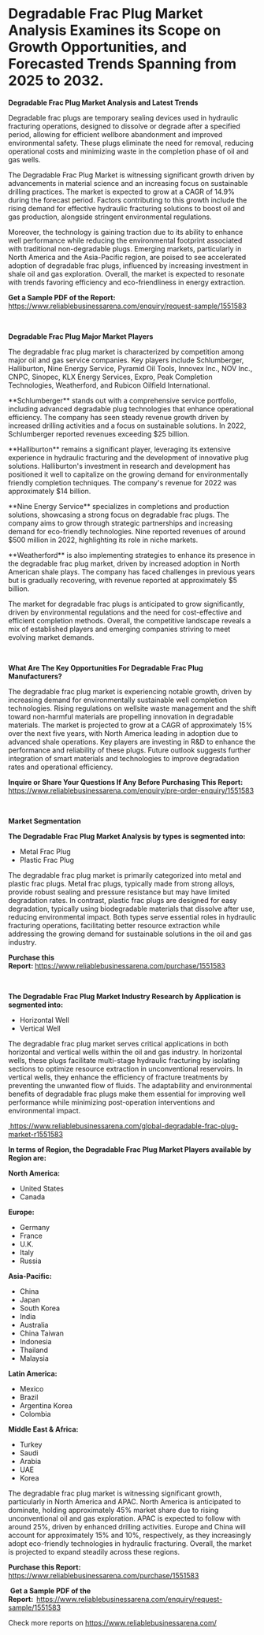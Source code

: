 <p><h1>Degradable Frac Plug Market Analysis Examines its Scope on Growth Opportunities, and Forecasted Trends Spanning from 2025 to 2032.</h1></p><p><strong>Degradable Frac Plug Market Analysis and Latest Trends</strong></p>
<p><p>Degradable frac plugs are temporary sealing devices used in hydraulic fracturing operations, designed to dissolve or degrade after a specified period, allowing for efficient wellbore abandonment and improved environmental safety. These plugs eliminate the need for removal, reducing operational costs and minimizing waste in the completion phase of oil and gas wells.</p><p>The Degradable Frac Plug Market is witnessing significant growth driven by advancements in material science and an increasing focus on sustainable drilling practices. The market is expected to grow at a CAGR of 14.9% during the forecast period. Factors contributing to this growth include the rising demand for effective hydraulic fracturing solutions to boost oil and gas production, alongside stringent environmental regulations. </p><p>Moreover, the technology is gaining traction due to its ability to enhance well performance while reducing the environmental footprint associated with traditional non-degradable plugs. Emerging markets, particularly in North America and the Asia-Pacific region, are poised to see accelerated adoption of degradable frac plugs, influenced by increasing investment in shale oil and gas exploration. Overall, the market is expected to resonate with trends favoring efficiency and eco-friendliness in energy extraction.</p></p>
<p><strong>Get a Sample PDF of the Report:&nbsp;</strong> <a href="https://www.reliablebusinessarena.com/enquiry/request-sample/1551583?utm_campaign=2483&utm_medium=2&utm_source=Github&utm_content=ia&utm_term=14022025&utm_id=degradable-frac-plug">https://www.reliablebusinessarena.com/enquiry/request-sample/1551583</a></p>
<p>&nbsp;</p>
<p><strong>Degradable Frac Plug Major Market Players</strong></p>
<p><p>The degradable frac plug market is characterized by competition among major oil and gas service companies. Key players include Schlumberger, Halliburton, Nine Energy Service, Pyramid Oil Tools, Innovex Inc., NOV Inc., CNPC, Sinopec, KLX Energy Services, Expro, Peak Completion Technologies, Weatherford, and Rubicon Oilfield International.</p><p>**Schlumberger** stands out with a comprehensive service portfolio, including advanced degradable plug technologies that enhance operational efficiency. The company has seen steady revenue growth driven by increased drilling activities and a focus on sustainable solutions. In 2022, Schlumberger reported revenues exceeding $25 billion.</p><p>**Halliburton** remains a significant player, leveraging its extensive experience in hydraulic fracturing and the development of innovative plug solutions. Halliburton's investment in research and development has positioned it well to capitalize on the growing demand for environmentally friendly completion techniques. The company's revenue for 2022 was approximately $14 billion.</p><p>**Nine Energy Service** specializes in completions and production solutions, showcasing a strong focus on degradable frac plugs. The company aims to grow through strategic partnerships and increasing demand for eco-friendly technologies. Nine reported revenues of around $500 million in 2022, highlighting its role in niche markets.</p><p>**Weatherford** is also implementing strategies to enhance its presence in the degradable frac plug market, driven by increased adoption in North American shale plays. The company has faced challenges in previous years but is gradually recovering, with revenue reported at approximately $5 billion.</p><p>The market for degradable frac plugs is anticipated to grow significantly, driven by environmental regulations and the need for cost-effective and efficient completion methods. Overall, the competitive landscape reveals a mix of established players and emerging companies striving to meet evolving market demands.</p></p>
<p>&nbsp;</p>
<p><strong>What Are The Key Opportunities For Degradable Frac Plug Manufacturers?</strong></p>
<p><p>The degradable frac plug market is experiencing notable growth, driven by increasing demand for environmentally sustainable well completion technologies. Rising regulations on wellsite waste management and the shift toward non-harmful materials are propelling innovation in degradable materials. The market is projected to grow at a CAGR of approximately 15% over the next five years, with North America leading in adoption due to advanced shale operations. Key players are investing in R&D to enhance the performance and reliability of these plugs. Future outlook suggests further integration of smart materials and technologies to improve degradation rates and operational efficiency.</p></p>
<p><strong>Inquire or Share Your Questions If Any Before Purchasing This Report:</strong> <a href="https://www.reliablebusinessarena.com/enquiry/pre-order-enquiry/1551583?utm_campaign=2483&utm_medium=2&utm_source=Github&utm_content=ia&utm_term=14022025&utm_id=degradable-frac-plug">https://www.reliablebusinessarena.com/enquiry/pre-order-enquiry/1551583</a></p>
<p>&nbsp;</p>
<p><strong>Market Segmentation</strong></p>
<p><strong>The Degradable Frac Plug Market Analysis by types is segmented into:</strong></p>
<p><ul><li>Metal Frac Plug</li><li>Plastic Frac Plug</li></ul></p>
<p><p>The degradable frac plug market is primarily categorized into metal and plastic frac plugs. Metal frac plugs, typically made from strong alloys, provide robust sealing and pressure resistance but may have limited degradation rates. In contrast, plastic frac plugs are designed for easy degradation, typically using biodegradable materials that dissolve after use, reducing environmental impact. Both types serve essential roles in hydraulic fracturing operations, facilitating better resource extraction while addressing the growing demand for sustainable solutions in the oil and gas industry.</p></p>
<p><strong>Purchase this Report:&nbsp;</strong><a href="https://www.reliablebusinessarena.com/purchase/1551583?utm_campaign=2483&utm_medium=2&utm_source=Github&utm_content=ia&utm_term=14022025&utm_id=degradable-frac-plug">https://www.reliablebusinessarena.com/purchase/1551583</a></p>
<p>&nbsp;</p>
<p><strong>The Degradable Frac Plug Market Industry Research by Application is segmented into:</strong></p>
<p><ul><li>Horizontal Well</li><li>Vertical Well</li></ul></p>
<p><p>The degradable frac plug market serves critical applications in both horizontal and vertical wells within the oil and gas industry. In horizontal wells, these plugs facilitate multi-stage hydraulic fracturing by isolating sections to optimize resource extraction in unconventional reservoirs. In vertical wells, they enhance the efficiency of fracture treatments by preventing the unwanted flow of fluids. The adaptability and environmental benefits of degradable frac plugs make them essential for improving well performance while minimizing post-operation interventions and environmental impact.</p></p>
<p><a href="https://www.reliablebusinessarena.com/global-degradable-frac-plug-market-r1551583?utm_campaign=2483&utm_medium=2&utm_source=Github&utm_content=ia&utm_term=14022025&utm_id=degradable-frac-plug">&nbsp;https://www.reliablebusinessarena.com/global-degradable-frac-plug-market-r1551583</a></p>
<p><strong>In terms of Region, the Degradable Frac Plug Market Players available by Region are:</strong></p>
<p>
    <p> <strong> North America: </strong>
        <ul>
            <li>United States</li>
            <li>Canada</li>
        </ul>
        </p> 
    <p> <strong> Europe: </strong>
        <ul>
            <li>Germany</li>
            <li>France</li>
            <li>U.K.</li>
            <li>Italy</li>
            <li>Russia</li>
        </ul>
        </p> 
    <p> <strong> Asia-Pacific: </strong>
        <ul>
            <li>China</li>
            <li>Japan</li>
            <li>South Korea</li>
            <li>India</li>
            <li>Australia</li>
            <li>China Taiwan</li>
            <li>Indonesia</li>
            <li>Thailand</li>
            <li>Malaysia</li>
        </ul>
        </p> 
    <p> <strong> Latin America: </strong>
        <ul>
            <li>Mexico</li>
            <li>Brazil</li>
            <li>Argentina Korea</li>
            <li>Colombia</li>
        </ul>
        </p> 
    <p> <strong> Middle East & Africa: </strong>
        <ul>
            <li>Turkey</li>
            <li>Saudi</li>
            <li>Arabia</li>
            <li>UAE</li>
            <li>Korea</li>
        </ul>
    </p>
    </p>
<p><p>The degradable frac plug market is witnessing significant growth, particularly in North America and APAC. North America is anticipated to dominate, holding approximately 45% market share due to rising unconventional oil and gas exploration. APAC is expected to follow with around 25%, driven by enhanced drilling activities. Europe and China will account for approximately 15% and 10%, respectively, as they increasingly adopt eco-friendly technologies in hydraulic fracturing. Overall, the market is projected to expand steadily across these regions.</p></p>
<p><strong>Purchase this Report: </strong><a href="https://www.reliablebusinessarena.com/purchase/1551583?utm_campaign=2483&utm_medium=2&utm_source=Github&utm_content=ia&utm_term=14022025&utm_id=degradable-frac-plug">https://www.reliablebusinessarena.com/purchase/1551583</a></p>
<p>&nbsp;<strong>Get a Sample PDF of the Report:&nbsp;&nbsp;</strong><a href="https://www.reliablebusinessarena.com/enquiry/request-sample/1551583?utm_campaign=2483&utm_medium=2&utm_source=Github&utm_content=ia&utm_term=14022025&utm_id=degradable-frac-plug">https://www.reliablebusinessarena.com/enquiry/request-sample/1551583</a></p>
<p><strong></strong></p>
<p>Check more reports on <a href="https://www.reliablebusinessarena.com/?utm_campaign=2483&utm_medium=2&utm_source=Github&utm_content=ia&utm_term=14022025&utm_id=degradable-frac-plug">https://www.reliablebusinessarena.com/</a></p>